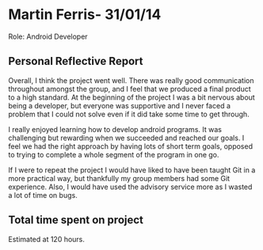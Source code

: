 Martin Ferris- 31/01/14 
===============
Role: Android Developer

Personal Reflective Report
-----------------------------------

Overall, I think the project went well. There was really good communication throughout amongst the group, and I feel that we produced a final product to a high standard. At the beginning of the project I was a bit nervous about being a developer, but everyone was supportive and I never faced a problem that I could not solve even if it did take some time to get through.

I really enjoyed learning how to develop android programs. It was challenging but rewarding when we succeeded and reached our goals. I feel we had the right approach by having lots of short term goals, opposed to trying to complete a whole segment of the program in one go.

If I were to repeat the project I would have liked to have been taught Git in a more practical way, but thankfully my group members had some Git experience. Also, I would have used the advisory service more as I wasted a lot of time on bugs.

Total time spent on project
---------------------------
Estimated at 120 hours.